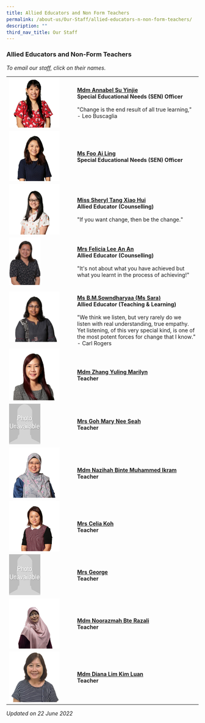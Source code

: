 ```yaml
---
title: Allied Educators and Non Form Teachers
permalink: /about-us/Our-Staff/allied-educators-n-non-form-teachers/
description: ""
third_nav_title: Our Staff
---
```

### Allied Educators and Non-Form Teachers

*To email our staff, click on their names.*

|  |  |
|---|---|
| <img src="/images/ae1.png" style="width:80%"> | [**Mdm Annabel Su Yinjie**](mailto:su_yin_jie@moe.edu.sg)<br>**Special Educational Needs (SEN) Officer**<br><br>"Change is the end result of all true learning," - Leo Buscaglia |
| <img src="/images/ae2.png" style="width:80%"> |[**Ms Foo Ai Ling**](mailto:foo_ai_ling@moe.edu.sg)<br>**Special Educational Needs (SEN) Officer** |
| <img src="/images/ae3.png" style="width:80%">  | [**Miss Sheryl Tang Xiao Hui**](mailto:Sheryl_TANG_Xiao_Hui@moe.edu.sg)<br>**Allied Educator (Counselling)**<br><br>"If you want change, then be the change."  |
| <img src="/images/ae4.png" style="width:50%"> | [**Mrs Felicia Lee An An**](mailto:ang_an_an_felicia@moe.edu.sg)<br>**Allied Educator (Counselling)**<br><br>"It's not about what you have achieved but what you learnt in the process of achieving!" |
|  <img src="/images/ae5.png" style="width:80%"> | <br>[**Ms B.M.Sowndharyaa (Ms Sara)**](mailto:b_m_sowndharyaa@moe.edu.sg)<br>**Allied Educator (Teaching & Learning)**<br><br>"We think we listen, but very rarely do we listen with real understanding, true empathy. Yet listening, of this very special kind, is one of the most potent forces for change that I know." - Carl Rogers<br> |
| <img src="/images/ae6.png" style="width:80%">  | [**Mdm Zhang Yuling Marilyn**](mailto:zhang_yuling_marilyn@moe.edu.sg)<br>**Teacher** |
| <img src="/images/ae7.png" style="width:50%"> | [**Mrs Goh Mary Nee Seah**](mailto:goh_mary_nee_seah@moe.edu.sg) <br>**Teacher** |
| <img src="/images/ae8.png" style="width:80%"> | [**Mdm Nazihah Binte Muhammed Ikram**](mailto:nazihah_muhammed_ikram@moe.edu.sg)<br>**Teacher**  |
| <img src="/images/ae9.png" style="width:80%"> | [**Mrs Celia Koh**](mailto:neo_chew_yen@moe.edu.sg)<br>**Teacher**   |
| <img src="/images/ae10.png" style="width:50%"> | [**Mrs George**](mailto:ng_han_jun@moe.edu.sg)<br>**Teacher**     |
| <img src="/images/ae11.png" style="width:80%"> | [**Mdm Noorazmah Bte Razali**](mailto:noorazmah_razali@moe.edu.sg)<br>**Teacher**      |
| <img src="/images/ae12.png" style="width:80%"> | [**Mdm Diana Lim Kim Luan**](mailto:lim_kim_luan@moe.edu.sg)<br>**Teacher** |

*Updated on 22 June 2022*